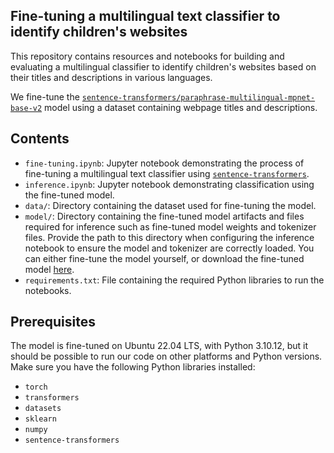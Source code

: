 ## Fine-tuning a multilingual text classifier to identify children's websites

This repository contains resources and notebooks for building and evaluating a multilingual classifier to identify children's websites based on their titles and descriptions in various languages.

We fine-tune the  [`sentence-transformers/paraphrase-multilingual-mpnet-base-v2`](https://huggingface.co/sentence-transformers/paraphrase-multilingual-mpnet-base-v2) model using a dataset containing webpage titles and descriptions.


## Contents

- `fine-tuning.ipynb`: Jupyter notebook demonstrating the process of fine-tuning a multilingual text classifier using [`sentence-transformers`](https://sbert.net/).
- `inference.ipynb`: Jupyter notebook demonstrating classification  using the fine-tuned model.
- `data/`: Directory containing the dataset used for fine-tuning the model.
- `model/`: Directory containing the fine-tuned model artifacts and files required for inference such as fine-tuned model weights and tokenizer files. Provide the path to this directory when configuring the inference notebook to ensure the model and tokenizer are correctly loaded. You can either fine-tune the model yourself, or download the fine-tuned model [here]().
- `requirements.txt`: File containing the required Python libraries to run the notebooks.

## Prerequisites

The model is fine-tuned on Ubuntu 22.04 LTS, with Python 3.10.12, but it should be possible to run our code on other platforms and Python versions. Make sure you have the following Python libraries installed:

- `torch`
- `transformers`
- `datasets`
- `sklearn`
- `numpy`
- `sentence-transformers`
